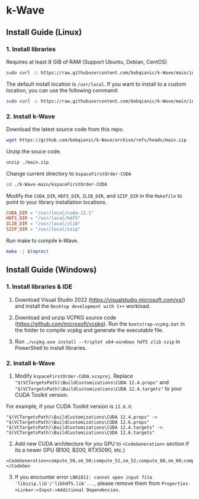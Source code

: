 # k-Wave

## Install Guide (Linux)
### 1. Install libraries
Requires at least 8 GiB of RAM (Support Ubuntu, Debian, CentOS) 
```bash
sudo curl -L https://raw.githubusercontent.com/bobqianic/k-Wave/main/install_lib.sh | bash
```
The default install location is `/usr/local`.
If you want to install to a custom location, you can use the following command:
```bash
sudo curl -L https://raw.githubusercontent.com/bobqianic/k-Wave/main/install_lib.sh HDF5_DIR ZLIB_DIR SZIP_DIR | bash
```
### 2. Install k-Wave
Download the latest source code from this repo.
```bash
wget https://github.com/bobqianic/k-Wave/archive/refs/heads/main.zip
```

Unzip the souce code.
```bash
unzip ./main.zip
```

Change current directory to `kspaceFirstOrder-CUDA`
```bash
cd ./k-Wave-main/kspaceFirstOrder-CUDA
```

Modify the `CUDA_DIR`, `HDF5_DIR`, `ZLIB_DIR`, and `SZIP_DIR` in the `Makefile` to point to your library installation locations.
```Makefile
CUDA_DIR = "/usr/local/cuda-12.1"
HDF5_DIR = "/usr/local/hdf5"
ZLIB_DIR = "/usr/local/zlib"
SZIP_DIR = "/usr/local/szip"
```

Run make to compile k-Wave.
```bash
make -j $(nproc)
```

## Install Guide (Windows)
### 1. Install libraries & IDE
1. Download Visual Studio 2022 (https://visualstudio.microsoft.com/vs/) and install the `Desktop development with C++` workload.
>
2. Download and unzip VCPKG source code (https://github.com/microsoft/vcpkg). Run the `bootstrap-vcpkg.bat` in the folder to compile vcpkg and generate the executable file.
>
3. Run `./vcpkg.exe install --triplet x64-windows hdf5 zlib szip` in PowerShell to install libraries.

### 2. Install k-Wave
1. Modify `kspaceFirstOrder-CUDA.vcxproj`. Replace `"$(VCTargetsPath)\BuildCustomizations\CUDA 12.4.props"` and `"$(VCTargetsPath)\BuildCustomizations\CUDA 12.4.targets"` to your CUDA Toolkit version.

For example, if your CUDA Toolkit version is `12.6.X`:
```
"$(VCTargetsPath)\BuildCustomizations\CUDA 12.4.props" -> "$(VCTargetsPath)\BuildCustomizations\CUDA 12.6.props"
"$(VCTargetsPath)\BuildCustomizations\CUDA 12.4.targets" -> "$(VCTargetsPath)\BuildCustomizations\CUDA 12.6.targets"
```
>
2. Add new CUDA architecture for you GPU to `<CodeGeneration>` section if its a newer GPU (B100, B200, RTX5090, etc.)
```
<CodeGeneration>compute_50,sm_50;compute_52,sm_52;compute_60,sm_60;compute_61,sm_61;compute_70,sm_70;compute_75,sm_75;compute_80,sm_80;compute_86,sm_86;compute_89,sm_89;compute_90,sm_90;</CodeGen
```
>
3. If you encounter error `LNK1811: cannot open input file 'libszip.lib'/'libhdf5.lib'...`, please remove them from `Properties->Linker->Input->Additional Dependencies`.

